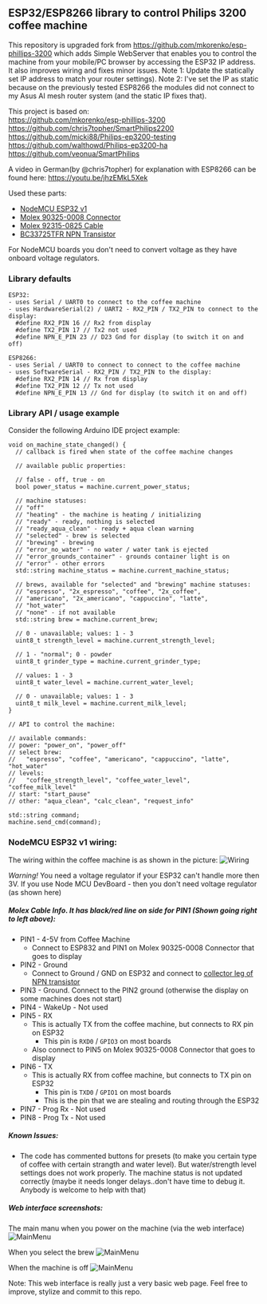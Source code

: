 ## ESP32/ESP8266 library to control Philips 3200 coffee machine

This repository is upgraded fork from https://github.com/mkorenko/esp-phillips-3200  which adds Simple WebServer that enables you to control the machine from your mobile/PC browser by accessing the ESP32 IP address.
It also improves wiring and fixes minor issues.
Note 1: Update the statically set IP address to match your router settings).
Note 2: I've set the IP as static because on the previously tested ESP8266 the modules did not connect to my Asus AI mesh router system (and the static IP fixes that).

This project is based on:\
https://github.com/mkorenko/esp-phillips-3200 \
https://github.com/chris7topher/SmartPhilips2200 \
https://github.com/micki88/Philips-ep3200-testing \
https://github.com/walthowd/Philips-ep3200-ha \
https://github.com/veonua/SmartPhilips

A  video in German(by @chris7topher) for explanation with ESP8266 can be found here:
https://youtu.be/jhzEMkL5Xek

Used these parts:
- [NodeMCU ESP32 v1](https://www.elektor.com/joy-it-nodemcu-esp32-development-board)
- [Molex 90325-0008 Connector](https://www.mouser.com/ProductDetail/Molex/90325-0008?qs=P41GyhEsKL7wtbj5ylImAA%3D%3D&countryCode=US&currencyCode=USD)
- [Molex 92315-0825 Cable](https://www.mouser.com/ProductDetail/Molex/92315-0825?qs=sfs0HZCnrVBO%252B%2Fha6s8VfA%3D%3D&countryCode=US&currencyCode=USD)
- [BC33725TFR NPN Transistor](https://www.mouser.com/ProductDetail/onsemi-Fairchild/BC33725TFR?qs=zGXwibyAaHYlHlvhRz3mQw%3D%3D&countryCode=US&currencyCode=USD)

For NodeMCU boards you don't need to convert voltage as they have onboard voltage regulators.

### Library defaults
```
ESP32:
- uses Serial / UART0 to connect to the coffee machine
- uses HardwareSerial(2) / UART2 - RX2_PIN / TX2_PIN to connect to the display:
  #define RX2_PIN 16 // Rx2 from display
  #define TX2_PIN 17 // Tx2 not used
  #define NPN_E_PIN 23 // D23 Gnd for display (to switch it on and off)

ESP8266:
- uses Serial / UART0 to connect to connect to the coffee machine
- uses SoftwareSerial - RX2_PIN / TX2_PIN to the display:
  #define RX2_PIN 14 // Rx from display
  #define TX2_PIN 12 // Tx not used
  #define NPN_E_PIN 13 // Gnd for display (to switch it on and off)
```

### Library API / usage example
Consider the following Arduino IDE project example:
```
void on_machine_state_changed() {
  // callback is fired when state of the coffee machine changes

  // available public properties:

  // false - off, true - on
  bool power_status = machine.current_power_status;

  // machine statuses:
  // "off"
  // "heating" - the machine is heating / initializing
  // "ready" - ready, nothing is selected
  // "ready_aqua_clean" - ready + aqua clean warning
  // "selected" - brew is selected
  // "brewing" - brewing
  // "error_no_water" - no water / water tank is ejected
  // "error_grounds_container" - grounds container light is on
  // "error" - other errors
  std::string machine_status = machine.current_machine_status;

  // brews, available for "selected" and "brewing" machine statuses:
  // "espresso", "2x_espresso", "coffee", "2x_coffee",
  // "americano", "2x_americano", "cappuccino", "latte",
  // "hot_water"
  // "none" - if not available
  std::string brew = machine.current_brew;

  // 0 - unavailable; values: 1 - 3
  uint8_t strength_level = machine.current_strength_level;

  // 1 - "normal"; 0 - powder
  uint8_t grinder_type = machine.current_grinder_type;

  // values: 1 - 3
  uint8_t water_level = machine.current_water_level;

  // 0 - unavailable; values: 1 - 3
  uint8_t milk_level = machine.current_milk_level;
}

// API to control the machine:

// available commands:
// power: "power_on", "power_off"
// select brew:
//   "espresso", "coffee", "americano", "cappuccino", "latte", "hot_water"
// levels:
//   "coffee_strength_level", "coffee_water_level", "coffee_milk_level"
// start: "start_pause"
// other: "aqua_clean", "calc_clean", "request_info"

std::string command;
machine.send_cmd(command);
```

### NodeMCU ESP32 v1 wiring:

The wiring within the coffee machine is as shown in the picture:
![Wiring](https://github.com/flashmandv/phillips-3246-smart/blob/main/images/wiring.png)

*Warning!*  You need a voltage regulator if your ESP32 can't handle more then 3V. If you use Node MCU DevBoard - then you don't need voltage regulator (as shown here)

##### Molex Cable Info. It has black/red line on side for PIN1 (Shown going right to left above):

- PIN1 - 4-5V from Coffee Machine
    - Connect to ESP832 and PIN1 on Molex 90325-0008 Connector that goes to display
- PIN2 - Ground
    - Connect to Ground / GND on ESP32 and connect to [collector leg of NPN transistor](https://www.mouser.com/datasheet/2/308/1/BC338_D-1802398.pdf)
- PIN3 - Ground. Connect to the PIN2 ground (otherwise the display on some machines does not start)
- PIN4 - WakeUp - Not used
- PIN5 - RX
    - This is actually TX from the coffee machine, but connects to RX pin on ESP32
        - This pin is `RXD0` / `GPIO3` on most boards
    - Also connect to PIN5 on Molex 90325-0008 Connector that goes to display
- PIN6 - TX
    - This is actually RX from coffee machine, but connects to TX pin on ESP32
        - This pin is `TXD0` / `GPIO1` on most boards
        - This is the pin that we are stealing and routing through the ESP32
- PIN7 - Prog Rx - Not used
- PIN8 - Prog Tx - Not used

##### Known Issues:
- The code has commented buttons for presets (to make you certain type of coffee with certain strangth and water level). But water/strength level settings does not work properly. The machine status is not updated correctly (maybe it needs longer delays..don't have time to debug it. Anybody is welcome to help with that)

##### Web interface screenshots:

The main manu when you power on the machine (via the web interface)
![MainMenu](https://github.com/flashmandv/phillips-3246-smart/blob/main/images/AppMainMenu.jpg)

When you select the brew
![MainMenu](https://github.com/flashmandv/phillips-3246-smart/blob/main/images/AppBrewSelected.jpg)

When the machine is off
![MainMenu](https://github.com/flashmandv/phillips-3246-smart/blob/main/images/AppMachineOff.jpg)

Note: This web interface is really just a very basic web page. Feel free to improve, stylize and commit to this repo.
